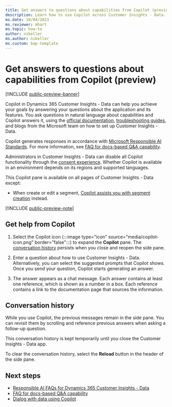 ```yaml
---
title: Get answers to questions about capabilities from Copilot (preview)
description: Learn how to use Copilot across Customer Insights - Data.
ms.date: 10/04/2023
ms.reviewer: mhart
ms.topic: how-to
author: nikeller
ms.author: nikeller
ms.custom: bap-template
---
```


# Get answers to questions about capabilities from Copilot (preview)

[!INCLUDE [public-preview-banner](./includes/public-preview-banner.md)]

Copilot in Dynamics 365 Customer Insights - Data can help you achieve your goals by answering your questions about the application and its features. You ask questions in natural language about capabilities and Copilot answers it, using the [official documentation](index.yml), [troubleshooting guides](/troubleshoot/dynamics-365/customer-insights/welcome-customer-insights), and blogs from the Microsoft team on how to set up Customer Insights - Data.

Copilot generates responses in accordance with [Microsoft Responsible AI Standards](https://www.microsoft.com/ai/responsible-ai). For more information, see [FAQ for docs-based Q&A capability](faqs-docs-qna.md).

Administrators in Customer Insights - Data can disable all Copilot functionality through the [consent experience](copilot-global-consent.md). Whether Copilot is available in an environment depends on its regions and supported languages.

This Copilot pane is available on all pages of Customer Insights - Data except:

- When create or edit a segment, [Copilot assists you with segment creation](segments-copilot.md) instead.

[!INCLUDE [public-preview-note](includes/public-preview-note.md)]

## Get help from Copilot

1. Select the Copilot icon (:::image type="icon" source="media/copilot-icon.png" border="false":::) to expand the **Copilot** pane. The [conversation history](#conversation-history) persists when you close and reopen the side pane.

1. Enter a question about how to use Customer Insights - Data. Alternatively, you can select the suggested prompts that Copilot shows. Once you send your question, Copilot starts generating an answer.

1. The answer appears as a chat message. Each answer contains at least one reference, which is shown as a number in a box. Each reference contains a link to the documentation page that sources the information.

## Conversation history

While you use Copilot, the previous messages remain in the side pane. You can revisit them by scrolling and reference previous answers when asking a follow-up question.

This conversation history is kept temporarily until you close the Customer Insights - Data app.

To clear the conversation history, select the **Reload** button in the header of the side pane.

## Next steps

- [Responsible AI FAQs for Dynamics 365 Customer Insights - Data](responsible-ai-overview.md)
- [FAQ for docs-based Q&A capability](faqs-docs-qna.md)
- [Dialog with data using Copilot](dialog-with-data.md)
